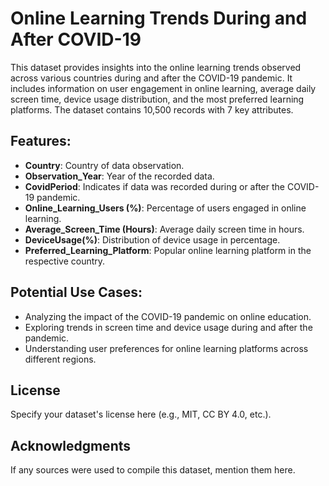 # Online Learning Trends During and After COVID-19

This dataset provides insights into the online learning trends observed across various countries during and after the COVID-19 pandemic. It includes information on user engagement in online learning, average daily screen time, device usage distribution, and the most preferred learning platforms. The dataset contains 10,500 records with 7 key attributes.

## Features:
- **Country**: Country of data observation.
- **Observation_Year**: Year of the recorded data.
- **CovidPeriod**: Indicates if data was recorded during or after the COVID-19 pandemic.
- **Online_Learning_Users (%)**: Percentage of users engaged in online learning.
- **Average_Screen_Time (Hours)**: Average daily screen time in hours.
- **DeviceUsage(%)**: Distribution of device usage in percentage.
- **Preferred_Learning_Platform**: Popular online learning platform in the respective country.

## Potential Use Cases:
- Analyzing the impact of the COVID-19 pandemic on online education.
- Exploring trends in screen time and device usage during and after the pandemic.
- Understanding user preferences for online learning platforms across different regions.

## License
Specify your dataset's license here (e.g., MIT, CC BY 4.0, etc.).

## Acknowledgments
If any sources were used to compile this dataset, mention them here.
